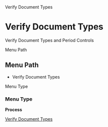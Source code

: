 
Verify Document Types
# Verify Document Types


Verify Document Types and Period Controls

Menu Path
## Menu Path



- Verify Document Types

Menu Type
### Menu Type

**Process**


[Verify Document Types](../../functional-guide/process/process-c_documenttype-verify.md)